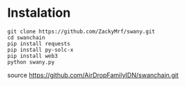 
# Instalation

```
git clone https://github.com/ZackyMrf/swany.git
cd swanchain
pip install requests
pip install py-solc-x
pip install web3
python swany.py
```



source https://github.com/AirDropFamilyIDN/swanchain.git
